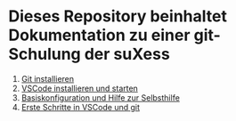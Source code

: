 # Dieses Repository beinhaltet Dokumentation zu einer git-Schulung der suXess


1. [Git installieren](https://github.com/suxess-it/git-gitlab-gitops-schulung/blob/main/001-install-git.md)
2. [VSCode installieren und starten](https://github.com/suxess-it/git-gitlab-gitops-schulung/blob/main/002-install-vscode-windows.md)
3. [Basiskonfiguration und Hilfe zur Selbsthilfe](https://github.com/suxess-it/git-gitlab-gitops-schulung/blob/main/003-gitconfig-und-hilfe-zur-selbsthilfe.md)
4. [Erste Schritte in VSCode und git](https://github.com/suxess-it/git-gitlab-gitops-schulung/blob/main/004-git-vscode-windows-erste-schritte.md)

